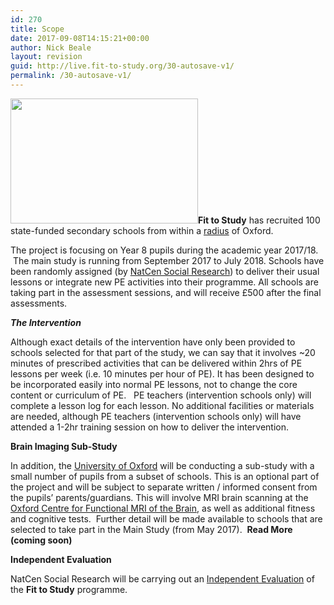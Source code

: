 ```yaml
---
id: 270
title: Scope
date: 2017-09-08T14:15:21+00:00
author: Nick Beale
layout: revision
guid: http://live.fit-to-study.org/30-autosave-v1/
permalink: /30-autosave-v1/
---
```

**[<img class="wp-image-440 size-medium alignleft" src="https://i1.wp.com/www.fit-to-study.org/wp-content/uploads/2017/03/blur_edges2.jpg?resize=300%2C200&#038;ssl=1" alt="" width="300" height="200" data-recalc-dims="1" />](https://www.fit-to-study.org/blur_edges2/)Fit to Study** has recruited 100 state-funded secondary schools from within a [radius](https://www.fit-to-study.org/about/study-area/) of Oxford.

The project is focusing on Year 8 pupils during the academic year 2017/18.  The main study is running from September 2017 to July 2018. Schools have been randomly assigned (by [NatCen Social Research](http://natcen.ac.uk/taking-part/studies-in-field/fit-to-study/about/)) to deliver their usual lessons or integrate new PE activities into their programme. All schools are taking part in the assessment sessions, and will receive £500 after the final assessments.

_**The Intervention**_

Although exact details of the intervention have only been provided to schools selected for that part of the study, we can say that it involves ~20 minutes of prescribed activities that can be delivered within 2hrs of PE lessons per week (i.e. 10 minutes per hour of PE). It has been designed to be incorporated easily into normal PE lessons, not to change the core content or curriculum of PE.   PE teachers (intervention schools only) will complete a lesson log for each lesson. No additional facilities or materials are needed, although PE teachers (intervention schools only) will have attended a 1-2hr training session on how to deliver the intervention.

**Brain Imaging Sub-Study**

In addition, the [University of Oxford](https://www.ndcn.ox.ac.uk/divisions/fmrib) will be conducting a sub-study with a small number of pupils from a subset of schools. This is an optional part of the project and will be subject to separate written / informed consent from the pupils&#8217; parents/guardians. This will involve MRI brain scanning at the [Oxford Centre for Functional MRI of the Brain](https://www.ndcn.ox.ac.uk/divisions/fmrib), as well as additional fitness and cognitive tests.  Further detail will be made available to schools that are selected to take part in the Main Study (from May 2017).  **Read More (coming soon)**

**Independent Evaluation**

NatCen Social Research will be carrying out an [Independent Evaluation](https://www.fit-to-study.org/independent-evaluation/) of the **Fit to Study** programme.